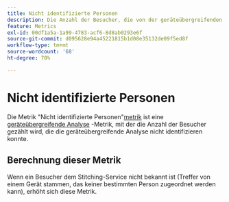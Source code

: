 ```yaml
---
title: Nicht identifizierte Personen
description: Die Anzahl der Besucher, die von der geräteübergreifenden Analyse nicht identifiziert wurden.
feature: Metrics
exl-id: 00df1a5a-1a99-4783-acf6-8d8ab0293e6f
source-git-commit: d095628e94a45221815b1d08e35132de09f5ed8f
workflow-type: tm+mt
source-wordcount: '68'
ht-degree: 70%

---
```


# Nicht identifizierte Personen

Die Metrik &quot;Nicht identifizierte Personen&quot;[metrik](overview.md) ist eine [geräteübergreifende Analyse](../cda/overview.md) -Metrik, mit der die Anzahl der Besucher gezählt wird, die die geräteübergreifende Analyse nicht identifizieren konnte.

## Berechnung dieser Metrik

Wenn ein Besucher dem Stitching-Service nicht bekannt ist (Treffer von einem Gerät stammen, das keiner bestimmten Person zugeordnet werden kann), erhöht sich diese Metrik.
